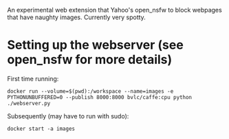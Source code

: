 An experimental web extension that Yahoo's open_nsfw to block webpages that have naughty images. 
Currently very spotty.

# Setting up the webserver (see open_nsfw for more details)

First time running:
```
docker run --volume=$(pwd):/workspace --name=images -e PYTHONUNBUFFERED=0 --publish 8000:8000 bvlc/caffe:cpu python ./webserver.py
```

Subsequently (may have to run with sudo):
```
docker start -a images
```

